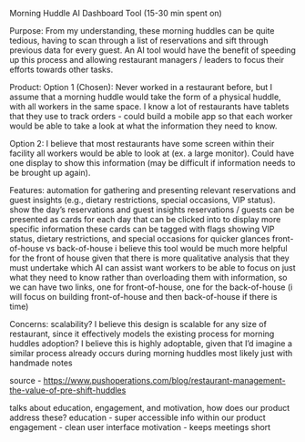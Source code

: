 Morning Huddle AI Dashboard Tool (15-30 min spent on)

Purpose: 
From my understanding, these morning huddles can be quite tedious, having to scan through a list of reservations and sift through previous data for every guest. An AI tool would have the benefit of speeding up this process and allowing restaurant managers / leaders to focus their efforts towards other tasks.

Product:
Option 1 (Chosen):
Never worked in a restaurant before, but I assume that a morning huddle would take the form of a physical huddle, with all workers in the same space. I know a lot of restaurants have tablets that they use to track orders - could build a mobile app so that each worker would be able to take a look at what the information they need to know.

Option 2:
I believe that most restaurants have some screen within their facility all workers would be able to look at (ex. a large monitor). Could have one display to show this information (may be difficult if information needs to be brought up again).

Features:
automation for  gathering and presenting relevant reservations and guest insights (e.g., dietary restrictions, special occasions, VIP status).
show the day’s reservations and guest insights
reservations / guests can be presented as cards for each day that can be clicked into to display more specific information
these cards can be tagged with flags showing VIP status, dietary restrictions, and special occasions for quicker glances
front-of-house vs back-of-house
i believe this tool would be much more helpful for the front of house given that there is more qualitative analysis that they must undertake which AI can assist
want workers to be able to focus on just what they need to know rather than overloading them with information, so we can have two links, one for front-of-house, one for the back-of-house
(i will focus on building front-of-house and then back-of-house if there is time)

Concerns:
scalability?
I believe this design is scalable for any size of restaurant, since it effectively models the existing process for morning huddles
adoption?
I believe this is highly adoptable, given that I’d imagine a similar process already occurs during morning huddles most likely just with handmade notes

source - https://www.pushoperations.com/blog/restaurant-management-the-value-of-pre-shift-huddles 

talks about education, engagement, and motivation, how does our product address these?
education - super accessible info within our product
engagement - clean user interface
motivation - keeps meetings short
